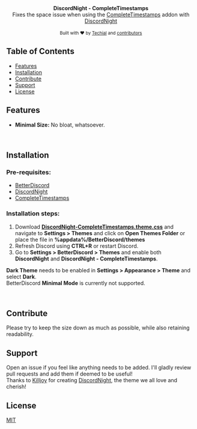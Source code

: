 <div align="center">
  <strong>DiscordNight - CompleteTimestamps</strong>
</div>
<div align="center">
  Fixes the space issue when using the <a href="https://betterdiscord.app/plugin/CompleteTimestamps">CompleteTimestamps</a> addon with <a href="https://betterdiscord.app/theme/DiscordNight">DiscordNight</a>
</div>

<br />

<div align="center">
  <sub>Built with ❤︎ by
  <a href="https://github.com/Techial">Techial</a> and
  <a href="https://github.com/Techial/DiscordNight-CompleteTimestamps/graphs/contributors">
    contributors
  </a>
</div>

<h2>Table of Contents</h2>
<ul>
    <li>
        <a href="#features">Features</a>
    </li>
    <li>
        <a href="#installation">Installation</a>
    </li>
    <li>
        <a href="#contribute">Contribute</a>
    </li>
    <li>
        <a href="#support">Support</a>
    </li>
    <li>
        <a href="#license">License</a>
    </li>
</ul>

<h2 id="features">Features</h2>
<ul>
    <li>
        <strong>Minimal Size:</strong> No bloat, whatsoever.
    </li>
</ul>

<br />

<h2 id="features">Installation</h2>
<h3>Pre-requisites:</h3>
<ul>
    <li>
        <a href="https://betterdiscord.app/">BetterDiscord</a>
    </li>
    <li>
        <a href="https://betterdiscord.app/theme/DiscordNight">DiscordNight</a>
    </li>
    <li>
        <a href="https://betterdiscord.app/plugin/CompleteTimestamps">CompleteTimestamps</a>
    </li>
</ul>

<h3>Installation steps:</h3>
<ol>
    <li>
       Download <a href="https://techial.github.io/DiscordNight-CompleteTimestamps/DiscordNight-CompleteTimestamps.theme.css"><strong>DiscordNight-CompleteTimestamps.theme.css</strong></a> and navigate to <strong>Settings > Themes</strong> and click on <strong>Open Themes Folder</strong> or place the file in <strong>%appdata%/BetterDiscord/themes</strong>
    </li>
    <li>
        Refresh Discord using <strong>CTRL+R</strong> or restart Discord.
    </li>
    <li>
        Go to <strong>Settings > BetterDiscord > Themes</strong> and enable both <strong>DiscordNight</strong> and <strong>DiscordNight - CompleteTimestamps</strong>.
    </li>
</ol>

<strong>Dark Theme</strong> needs to be enabled in <strong>Settings > Appearance > Theme</strong> and select <strong>Dark</strong>.<br />
BetterDiscord <strong>Minimal Mode</strong> is currently not supported. 

<br />

<h2 id="contribute">Contribute</h2>
Please try to keep the size down as much as possible, while also retaining readability.

<br />

<h2 id="support">Support</h2>
Open an issue if you feel like anything needs to be added.
I'll gladly review pull requests and add them if deemed to be useful!<br />
Thanks to <a href="https://github.com/KillYoy">Killjoy</a> for creating <a href="https://betterdiscord.app/theme/DiscordNight">DiscordNight</a>, the theme we all love and cherish!

<br />

<h2 id="license">License</h2>
<a href="https://tldrlegal.com/license/mit-license">MIT</a>